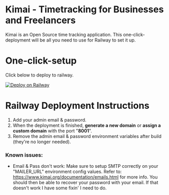 # Kimai - Timetracking for Businesses and Freelancers
Kimai is an Open Source time tracking application. This one-click-deployment will be all you need to use for Railway to set it up.

# One-click-setup
Click below to deploy to railway.

[![Deploy on Railway](https://railway.app/button.svg)](https://railway.app/template/E3MdZb?referralCode=QkFCyI)

# Railway Deployment Instructions
1. Add your admin email & password.
2. When the deployment is finished, **generate a new domain** or **assign a custom domain** with the port "**8001**".
3. Remove the admin email & password environment variables after build (they're no longer needed).

### Known issues:
- Email & Pass don't work: Make sure to setup SMTP correctly on your "MAILER_URL" environment config values. Refer to: https://www.kimai.org/documentation/emails.html for more info. You should then be able to recover your password with your email. If that doesn't work I have some fixin' I need to do.
